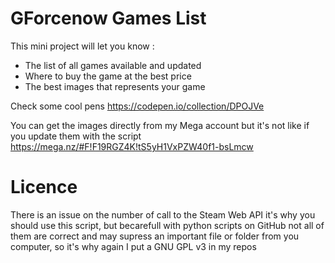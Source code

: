 # GForcenow Games List

This mini project will let you know :

* The list of all games available and updated
* Where to buy the game at the best price
* The best images that represents your game

Check some cool pens https://codepen.io/collection/DPOJVe

You can get the images directly from my Mega account but it's not like if you update them with the script https://mega.nz/#F!F19RGZ4K!tS5yH1VxPZW40f1-bsLmcw

# Licence

There is an issue on the number of call to the Steam Web API it's why you should use this script, but becarefull with python scripts on GitHub not all of them are correct and may supress an important file or folder from you computer, so it's why again I put a GNU GPL v3 in my repos
